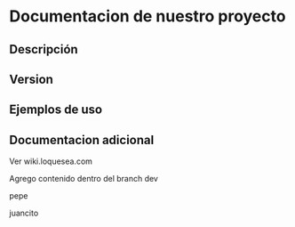 # Documentacion de nuestro proyecto

## Descripción

## Version

## Ejemplos de uso

## Documentacion adicional
Ver wiki.loquesea.com

Agrego contenido dentro del branch dev

pepe

juancito
